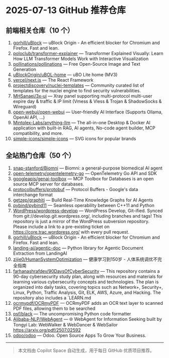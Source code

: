 # 2025-07-13 GitHub 推荐仓库

## 前端相关仓库（10 个）

1. [gorhill/uBlock](https://github.com/gorhill/uBlock) — uBlock Origin - An efficient blocker for Chromium and Firefox. Fast and lean.
2. [poloclub/transformer-explainer](https://github.com/poloclub/transformer-explainer) — Transformer Explained Visually: Learn How LLM Transformer Models Work with Interactive Visualization
3. [pollinations/pollinations](https://github.com/pollinations/pollinations) — Free Open-Source Image and Text Generation
4. [uBlockOrigin/uBOL-home](https://github.com/uBlockOrigin/uBOL-home) — uBO Lite home (MV3)
5. [vercel/next.js](https://github.com/vercel/next.js) — The React Framework
6. [projectdiscovery/nuclei-templates](https://github.com/projectdiscovery/nuclei-templates) — Community curated list of templates for the nuclei engine to find security vulnerabilities.
7. [MHSanaei/3x-ui](https://github.com/MHSanaei/3x-ui) — Xray panel supporting multi-protocol multi-user expire day & traffic & IP limit (Vmess & Vless & Trojan & ShadowSocks & Wireguard)
8. [open-webui/open-webui](https://github.com/open-webui/open-webui) — User-friendly AI Interface (Supports Ollama, OpenAI API, ...)
9. [Mintplex-Labs/anything-llm](https://github.com/Mintplex-Labs/anything-llm) — The all-in-one Desktop & Docker AI application with built-in RAG, AI agents, No-code agent builder, MCP compatibility, and more.
10. [simple-icons/simple-icons](https://github.com/simple-icons/simple-icons) — SVG icons for popular brands

## 全站热门仓库（50 个）

1. [snap-stanford/Biomni](https://github.com/snap-stanford/Biomni) — Biomni: a general-purpose biomedical AI agent
2. [open-telemetry/opentelemetry-go](https://github.com/open-telemetry/opentelemetry-go) — OpenTelemetry Go API and SDK
3. [googleapis/genai-toolbox](https://github.com/googleapis/genai-toolbox) — MCP Toolbox for Databases is an open source MCP server for databases.
4. [protocolbuffers/protobuf](https://github.com/protocolbuffers/protobuf) — Protocol Buffers - Google's data interchange format
5. [getzep/graphiti](https://github.com/getzep/graphiti) — Build Real-Time Knowledge Graphs for AI Agents
6. [pybind/pybind11](https://github.com/pybind/pybind11) — Seamless operability between C++11 and Python
7. [WordPress/wordpress-develop](https://github.com/WordPress/wordpress-develop) — WordPress Develop, Git-ified. Synced from git://develop.git.wordpress.org/, including branches and tags! This repository is just a mirror of the WordPress subversion repository. Please include a link to a pre-existing ticket on https://core.trac.wordpress.org/ with every pull request.
8. [gorhill/uBlock](https://github.com/gorhill/uBlock) — uBlock Origin - An efficient blocker for Chromium and Firefox. Fast and lean.
9. [landing-ai/agentic-doc](https://github.com/landing-ai/agentic-doc) — Python library for Agentic Document Extraction from LandingAI
10. [zijie0/HumanSystemOptimization](https://github.com/zijie0/HumanSystemOptimization) — 健康学习到150岁 - 人体系统调优不完全指南
11. [farhanashrafdev/90DaysOfCyberSecurity](https://github.com/farhanashrafdev/90DaysOfCyberSecurity) — This repository contains a 90-day cybersecurity study plan, along with resources and materials for learning various cybersecurity concepts and technologies. The plan is organized into daily tasks, covering topics such as Network+, Security+, Linux, Python, Traffic Analysis, Git, ELK, AWS, Azure, and Hacking. The repository also includes a `LEARN.md
12. [ocrmypdf/OCRmyPDF](https://github.com/ocrmypdf/OCRmyPDF) — OCRmyPDF adds an OCR text layer to scanned PDF files, allowing them to be searched
13. [psf/black](https://github.com/psf/black) — The uncompromising Python code formatter
14. [Alibaba-NLP/WebAgent](https://github.com/Alibaba-NLP/WebAgent) — 🌐 WebAgent for Information Seeking built by Tongyi Lab: WebWalker & WebDancer & WebSailor https://arxiv.org/pdf/2507.02592
15. [odoo/odoo](https://github.com/odoo/odoo) — Odoo. Open Source Apps To Grow Your Business.

---

> 本文档由 Copilot Space 自动生成，用于每日 GitHub 优质项目推荐。
